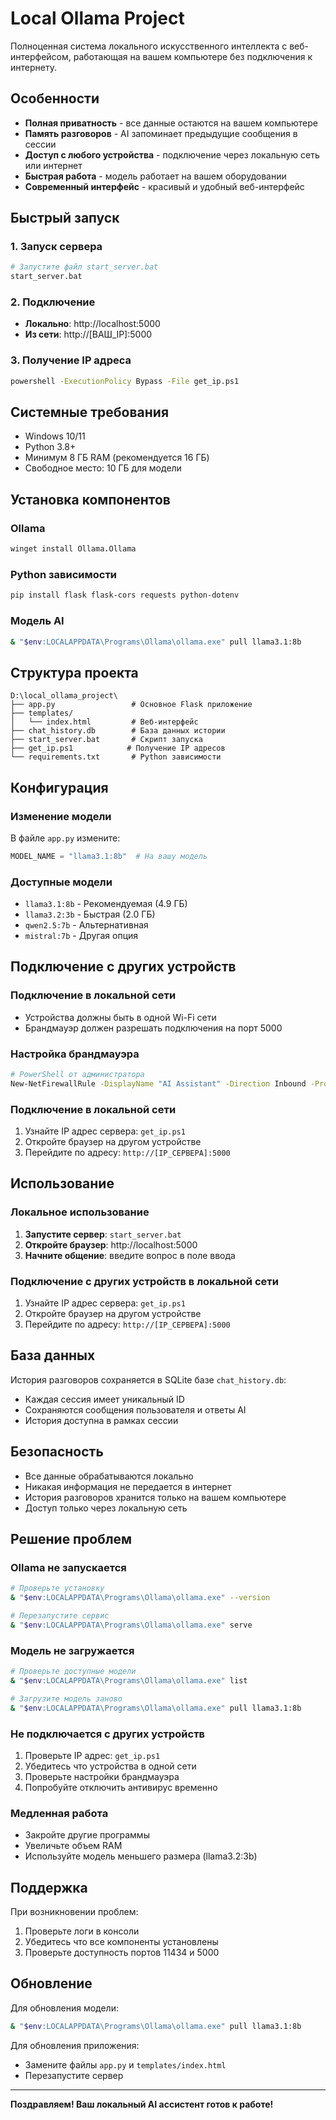 # Local Ollama Project

Полноценная система локального искусственного интеллекта с веб-интерфейсом, работающая на вашем компьютере без подключения к интернету.

## Особенности

- **Полная приватность** - все данные остаются на вашем компьютере
- **Память разговоров** - AI запоминает предыдущие сообщения в сессии
- **Доступ с любого устройства** - подключение через локальную сеть или интернет
- **Быстрая работа** - модель работает на вашем оборудовании
- **Современный интерфейс** - красивый и удобный веб-интерфейс

## Быстрый запуск

### 1. Запуск сервера
```bash
# Запустите файл start_server.bat
start_server.bat
```

### 2. Подключение
- **Локально**: http://localhost:5000
- **Из сети**: http://[ВАШ_IP]:5000

### 3. Получение IP адреса
```bash
powershell -ExecutionPolicy Bypass -File get_ip.ps1
```

## Системные требования

- Windows 10/11
- Python 3.8+
- Минимум 8 ГБ RAM (рекомендуется 16 ГБ)
- Свободное место: 10 ГБ для модели

## Установка компонентов

### Ollama
```bash
winget install Ollama.Ollama
```

### Python зависимости
```bash
pip install flask flask-cors requests python-dotenv
```

### Модель AI
```bash
& "$env:LOCALAPPDATA\Programs\Ollama\ollama.exe" pull llama3.1:8b
```

## Структура проекта

```
D:\local_ollama_project\
├── app.py                 # Основное Flask приложение
├── templates/
│   └── index.html         # Веб-интерфейс
├── chat_history.db        # База данных истории
├── start_server.bat       # Скрипт запуска
├── get_ip.ps1            # Получение IP адресов
└── requirements.txt       # Python зависимости
```

## Конфигурация

### Изменение модели
В файле `app.py` измените:
```python
MODEL_NAME = "llama3.1:8b"  # На вашу модель
```

### Доступные модели
- `llama3.1:8b` - Рекомендуемая (4.9 ГБ)
- `llama3.2:3b` - Быстрая (2.0 ГБ)
- `qwen2.5:7b` - Альтернативная
- `mistral:7b` - Другая опция

## Подключение с других устройств

### Подключение в локальной сети
- Устройства должны быть в одной Wi-Fi сети
- Брандмауэр должен разрешать подключения на порт 5000

### Настройка брандмауэра
```bash
# PowerShell от администратора
New-NetFirewallRule -DisplayName "AI Assistant" -Direction Inbound -Protocol TCP -LocalPort 5000 -Action Allow
```

### Подключение в локальной сети
1. Узнайте IP адрес сервера: `get_ip.ps1`
2. Откройте браузер на другом устройстве
3. Перейдите по адресу: `http://[IP_СЕРВЕРА]:5000`

## Использование

### Локальное использование
1. **Запустите сервер**: `start_server.bat`
2. **Откройте браузер**: http://localhost:5000
3. **Начните общение**: введите вопрос в поле ввода

### Подключение с других устройств в локальной сети
1. Узнайте IP адрес сервера: `get_ip.ps1`
2. Откройте браузер на другом устройстве
3. Перейдите по адресу: `http://[IP_СЕРВЕРА]:5000`

## База данных

История разговоров сохраняется в SQLite базе `chat_history.db`:
- Каждая сессия имеет уникальный ID
- Сохраняются сообщения пользователя и ответы AI
- История доступна в рамках сессии

## Безопасность

- Все данные обрабатываются локально
- Никакая информация не передается в интернет
- История разговоров хранится только на вашем компьютере
- Доступ только через локальную сеть

## Решение проблем

### Ollama не запускается
```bash
# Проверьте установку
& "$env:LOCALAPPDATA\Programs\Ollama\ollama.exe" --version

# Перезапустите сервис
& "$env:LOCALAPPDATA\Programs\Ollama\ollama.exe" serve
```

### Модель не загружается
```bash
# Проверьте доступные модели
& "$env:LOCALAPPDATA\Programs\Ollama\ollama.exe" list

# Загрузите модель заново
& "$env:LOCALAPPDATA\Programs\Ollama\ollama.exe" pull llama3.1:8b
```

### Не подключается с других устройств
1. Проверьте IP адрес: `get_ip.ps1`
2. Убедитесь что устройства в одной сети
3. Проверьте настройки брандмауэра
4. Попробуйте отключить антивирус временно

### Медленная работа
- Закройте другие программы
- Увеличьте объем RAM
- Используйте модель меньшего размера (llama3.2:3b)

## Поддержка

При возникновении проблем:
1. Проверьте логи в консоли
2. Убедитесь что все компоненты установлены
3. Проверьте доступность портов 11434 и 5000


## Обновление

Для обновления модели:
```bash
& "$env:LOCALAPPDATA\Programs\Ollama\ollama.exe" pull llama3.1:8b
```

Для обновления приложения:
- Замените файлы `app.py` и `templates/index.html`
- Перезапустите сервер

---

**Поздравляем! Ваш локальный AI ассистент готов к работе!**
